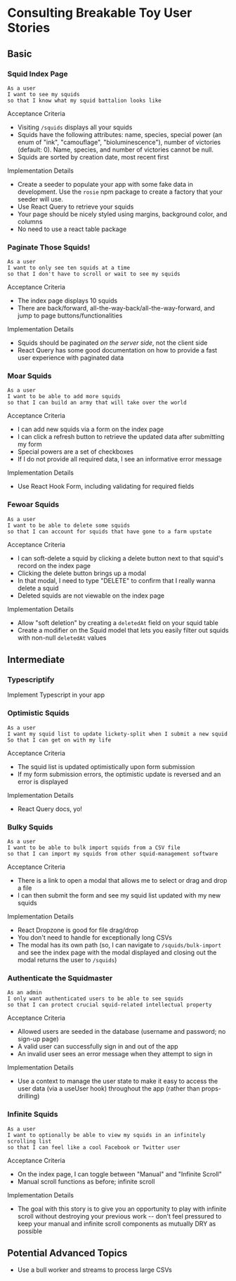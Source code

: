 # Consulting Breakable Toy User Stories

## Basic

### Squid Index Page

```no-format
As a user
I want to see my squids
so that I know what my squid battalion looks like
```

Acceptance Criteria

- Visiting `/squids` displays all your squids
- Squids have the following attributes: name, species, special power (an enum of "ink", "camouflage", "bioluminescence"), number of victories (default: 0). Name, species, and number of victories cannot be null.
- Squids are sorted by creation date, most recent first

Implementation Details

- Create a seeder to populate your app with some fake data in development. Use the `rosie` npm package to create a factory that your seeder will use.
- Use React Query to retrieve your squids
- Your page should be nicely styled using margins, background color, and columns
- No need to use a react table package

### Paginate Those Squids!

```no-format
As a user
I want to only see ten squids at a time
so that I don't have to scroll or wait to see my squids
```

Acceptance Criteria

- The index page displays 10 squids
- There are back/forward, all-the-way-back/all-the-way-forward, and jump to page buttons/functionalities

Implementation Details

- Squids should be paginated _on the server side_, not the client side
- React Query has some good documentation on how to provide a fast user experience with paginated data

### Moar Squids

```no-format
As a user
I want to be able to add more squids
so that I can build an army that will take over the world
```

Acceptance Criteria

- I can add new squids via a form on the index page
- I can click a refresh button to retrieve the updated data after submitting my form
- Special powers are a set of checkboxes
- If I do not provide all required data, I see an informative error message

Implementation Details

- Use React Hook Form, including validating for required fields

### Fewoar Squids

```no-format
As a user
I want to be able to delete some squids
so that I can account for squids that have gone to a farm upstate
```

Acceptance Criteria

- I can soft-delete a squid by clicking a delete button next to that squid's record on the index page
- Clicking the delete button brings up a modal
- In that modal, I need to type "DELETE" to confirm that I really wanna delete a squid
- Deleted squids are not viewable on the index page

Implementation Details

- Allow "soft deletion" by creating a `deletedAt` field on your squid table
- Create a modifier on the Squid model that lets you easily filter out squids with non-null `deletedAt` values

## Intermediate

### Typescriptify

Implement Typescript in your app

### Optimistic Squids

```no-format
As a user
I want my squid list to update lickety-split when I submit a new squid
So that I can get on with my life
```

Acceptance Criteria

- The squid list is updated optimistically upon form submission
- If my form submission errors, the optimistic update is reversed and an error is displayed

Implementation Details

- React Query docs, yo!

### Bulky Squids

```no-format
As a user
I want to be able to bulk import squids from a CSV file
so that I can import my squids from other squid-management software
```

Acceptance Criteria

- There is a link to open a modal that allows me to select or drag and drop a file
- I can then submit the form and see my squid list updated with my new squids

Implementation Details

- React Dropzone is good for file drag/drop
- You don't need to handle for exceptionally long CSVs
- The modal has its own path (so, I can navigate to `/squids/bulk-import` and see the index page with the modal displayed and closing out the modal returns the user to `/squids`)

### Authenticate the Squidmaster

```no-format
As an admin
I only want authenticated users to be able to see squids
so that I can protect crucial squid-related intellectual property
```

Acceptance Criteria

- Allowed users are seeded in the database (username and password; no sign-up page)
- A valid user can successfully sign in and out of the app
- An invalid user sees an error message when they attempt to sign in

Implementation Details

- Use a context to manage the user state to make it easy to access the user data (via a useUser hook) throughout the app (rather than props-drilling)

### Infinite Squids

```no-format
As a user
I want to optionally be able to view my squids in an infinitely scrolling list
so that I can feel like a cool Facebook or Twitter user
```

Acceptance Criteria

- On the index page, I can toggle between "Manual" and "Infinite Scroll"
- Manual scroll functions as before; infinite scroll

Implementation Details

- The goal with this story is to give you an opportunity to play with infinite scroll without destroying your previous work -- don't feel pressured to keep your manual and infinite scroll components as mutually DRY as possible

## Potential Advanced Topics

- Use a bull worker and streams to process large CSVs
